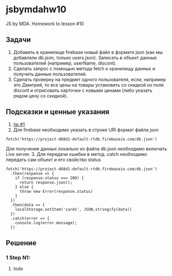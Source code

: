 # jsbymdahw10
JS by MDA. Homework to lesson #10

## Задачи
1. Добавить в хранилище firebase новый файл в формате json (как мы добавляли db.json, только users.json). Записать в объект данные пользователей (например, userName, discont).
2. Сделать запрос с помощью метода fetch к хранилищу данных и получить данные пользователей.
3. Сделать проверку на предмет одного пользователя, если, например это Дмитрий, то все цены на товары установить со скидкой из поля discont и отрисовать карточки с новыми ценами (либо указать рядом цену со скидкой).


## Подсказки и ценные указания
1. [tip #1](https://youtu.be/tKJZc8moRUQ)
2. Для firebase необходимо указать в строке URI формат файла json
```
fetch('https://project-d68d1-default-rtdb.firebaseio.com/db.json')
```
Для получение данных локально из файла db.json необходимо включать Live server.
3. Для передачи ошибки в метод .catch необходимо передать сам объект и его свойство status
```
fetch('https://project-d68d1-default-rtdb.firebaseio.com/db.json')
  .then(response => {
    if (response.status === 200) {
      return response.json();
    } else {
      throw new Error(response.status)
    }
  })
  .then(data => {
    localStorage.setItem('cards', JSON.stringify(data))
  })
  .catch(error => {
    console.log(error.message);
  })
```

## Решение
### 1 Step N1:
1. todo
